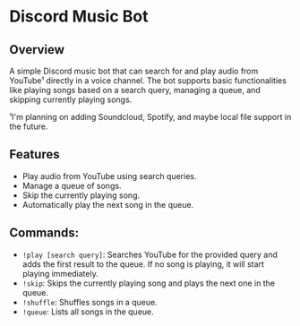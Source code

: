 Discord Music Bot
=================

Overview
--------
A simple Discord music bot that can search for and play audio from YouTube¹ directly in a voice channel. The bot supports basic functionalities like playing songs based on a search query, managing a queue, and skipping currently playing songs.

¹I'm planning on adding Soundcloud, Spotify, and maybe local file support in the future.

Features
--------
- Play audio from YouTube using search queries.
- Manage a queue of songs.
- Skip the currently playing song.
- Automatically play the next song in the queue.

Commands:
----------
- `!play [search query]`: Searches YouTube for the provided query and adds the first result to the queue. If no song is playing, it will start playing immediately.
- `!skip`: Skips the currently playing song and plays the next one in the queue.
- `!shuffle`: Shuffles songs in a queue.
- `!queue`: Lists all songs in the queue.
